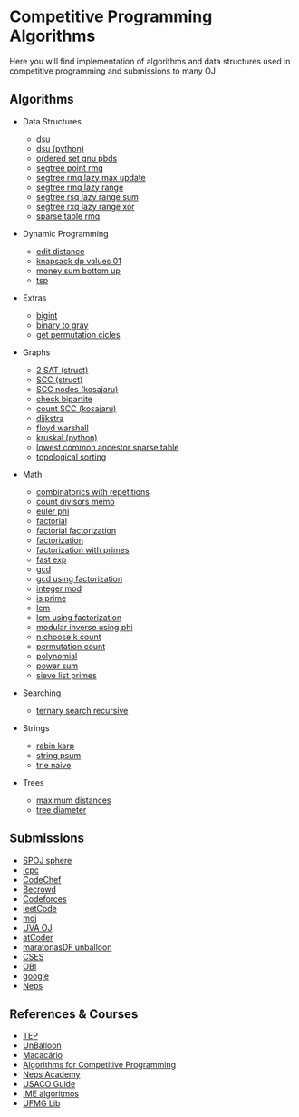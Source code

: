 # Competitive Programming Algorithms
Here you will find implementation of algorithms and data structures used in competitive programming and submissions to many OJ

## Algorithms
- Data Structures
    - [dsu](/algorithms/data-structures/dsu.cpp)
    - [dsu (python)](/algorithms/data-structures/dsu.py)
    - [ordered set gnu pbds](/algorithms/data-structures/ordered_set_gnu_pbds.cpp)
    - [segtree point rmq](/algorithms/data-structures/segtree_point_rmq.cpp)
    - [segtree rmq lazy max update](/algorithms/data-structures/segtree_rmq_lazy_max_update.cpp)
    - [segtree rmq lazy range](/algorithms/data-structures/segtree_rmq_lazy_range.cpp)
    - [segtree rsq lazy range sum](/algorithms/data-structures/segtree_rsq_lazy_range_sum.cpp)
    - [segtree rxq lazy range xor](/algorithms/data-structures/segtree_rxq_lazy_range_xor.cpp)
    - [sparse table rmq](/algorithms/data-structures/sparse_table_rmq.cpp)

- Dynamic Programming
    - [edit distance](/algorithms/dynamic-programming/edit_distance.cpp)
    - [knapsack dp values 01](/algorithms/dynamic-programming/knapsack_dp_values_01.cpp)
    - [money sum bottom up](/algorithms/dynamic-programming/money_sum_bottom_up.cpp)
    - [tsp](/algorithms/dynamic-programming/tsp.cpp)

- Extras
    - [bigint](/algorithms/extras/bigint.cpp)
    - [binary to gray](/algorithms/extras/binary_to_gray.cpp)
    - [get permutation cicles](/algorithms/extras/get-permutation-cicles.cpp)

- Graphs
    - [2 SAT (struct)](/algorithms/graphs/2-SAT-(struct).cpp)
    - [SCC (struct)](/algorithms/graphs/SCC-(struct).cpp)
    - [SCC nodes (kosajaru)](/algorithms/graphs/SCC-nodes-(kosajaru).cpp)
    - [check bipartite](/algorithms/graphs/check-bipartite.cpp)
    - [count SCC (kosajaru)](/algorithms/graphs/count-SCC-(kosajaru).cpp)
    - [dijkstra](/algorithms/graphs/dijkstra.cpp)
    - [floyd warshall](/algorithms/graphs/floyd_warshall.cpp)
    - [kruskal (python)](/algorithms/graphs/kruskal.py)
    - [lowest common ancestor sparse table](/algorithms/graphs/lowest_common_ancestor_sparse_table.cpp)
    - [topological sorting](/algorithms/graphs/topological-sorting.cpp)

- Math
    - [combinatorics with repetitions](/algorithms/math/combinatorics_with_repetitions.cpp)
    - [count divisors memo](/algorithms/math/count_divisors_memo.cpp)
    - [euler phi](/algorithms/math/euler-phi.cpp)
    - [factorial](/algorithms/math/factorial.cpp)
    - [factorial factorization](/algorithms/math/factorial-factorization.cpp)
    - [factorization](/algorithms/math/factorization.cpp)
    - [factorization with primes](/algorithms/math/factorization-with-primes.cpp)
    - [fast exp](/algorithms/math/fast_exp.cpp)
    - [gcd](/algorithms/math/gcd.cpp)
    - [gcd using factorization](/algorithms/math/gcd-using-factorization.cpp)
    - [integer mod](/algorithms/math/integer_mod.cpp)
    - [is prime](/algorithms/math/is-prime.cpp)
    - [lcm](/algorithms/math/lcm.cpp)
    - [lcm using factorization](/algorithms/math/lcm-using-factorization.cpp)
    - [modular inverse using phi](/algorithms/math/modular-inverse-using-phi.cpp)
    - [n choose k count](/algorithms/math/n-choose-k-count.cpp)
    - [permutation count](/algorithms/math/permutation-count.cpp)
    - [polynomial](/algorithms/math/polynomial.cpp)
    - [power sum](/algorithms/math/power-sum.cpp)
    - [sieve list primes](/algorithms/math/sieve-list-primes.cpp)

- Searching
    - [ternary search recursive](/algorithms/searching/ternary_search_recursive.cpp)

- Strings
    - [rabin karp](/algorithms/strings/rabin-karp.cpp)
    - [string psum](/algorithms/strings/string-psum.cpp)
    - [trie naive](/algorithms/strings/trie-naive.cpp)

- Trees
    - [maximum distances](/algorithms/trees/maximum-distances.cpp)
    - [tree diameter](/algorithms/trees/tree_diameter.cpp)


## Submissions
- [SPOJ sphere](/submissions/SPOJ-sphere)
- [icpc](/submissions/icpc)
- [CodeChef](/submissions/CodeChef)
- [Becrowd](/submissions/Becrowd)
- [Codeforces](/submissions/Codeforces)
- [leetCode](/submissions/leetCode)
- [moj](/submissions/moj)
- [UVA OJ](/submissions/UVA-OJ)
- [atCoder](/submissions/atCoder)
- [maratonasDF unballoon](/submissions/maratonasDF_unballoon)
- [CSES](/submissions/CSES)
- [OBI](/submissions/OBI)
- [google](/submissions/google)
- [Neps](/submissions/Neps)

## References & Courses
- [TEP](https://github.com/edsomjr/TEP)
- [UnBalloon](https://github.com/UnBalloon/programacao-competitiva)
- [Macacário](https://github.com/splucs/Competitive-Programming)
- [Algorithms for Competitive Programming](https://cp-algorithms.com/)
- [Neps Academy](https://neps.academy/br/courses)
- [USACO Guide](https://usaco.guide/dashboard/)
- [IME algoritmos](https://www.ime.usp.br/~pf/algoritmos/idx.html)
- [UFMG Lib](https://github.com/brunomaletta/Biblioteca)
    

